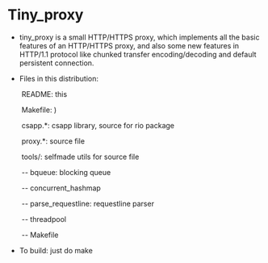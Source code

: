 # Tiny_proxy

* tiny_proxy is a small HTTP/HTTPS proxy, which implements all the basic features of an HTTP/HTTPS proxy, and also some new features in HTTP/1.1 protocol like chunked transfer encoding/decoding and default persistent connection.

* Files in this distribution:

  ​		README: this

  ​		Makefile: )

  ​		csapp.*: csapp library, source for rio package

  ​		proxy.*: source file

  ​		tools/: selfmade utils for source file

  ​			-- bqueue: blocking queue

  ​			-- concurrent_hashmap

  ​			-- parse_requestline: requestline parser

  ​			-- threadpool

  ​			-- Makefile

* To build: just do make
